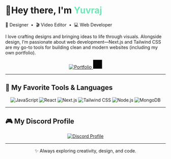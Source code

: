 <!-- Hero -->
<h1>👋Hey there, I'm <span style="color:#6EE7B7;">Yuvraj</h1>

<p >
  🎨 Designer &nbsp;•&nbsp; 🎬 Video Editor &nbsp;•&nbsp; 💻 Web Developer
</p>

<p >
I love crafting designs and bringing ideas to life through visuals. Alongside design, I’m passionate about web development—Next.js and Tailwind CSS are my go-to tools for building clean and modern websites (including my own portfolio).
</p>

<p align="center">
<a href="https://yushrx.vercel.com" target="_blank">
  <img alt="Portfolio" 
       src="https://img.shields.io/badge/Portfolio-yushrx.vercel.com-000?style=for-the-badge&logoColor=white" />
  <svg xmlns="http://www.w3.org/2000/svg" width="28" height="28" viewBox="0 0 1080 1080">
    <path d="M0 0 C356.4 0 712.8 0 1080 0 C1080 356.4 1080 712.8 1080 1080 C723.6 1080 367.2 1080 0 1080 C0 723.6 0 367.2 0 0 Z" fill="#060606"/>
    <!-- keep only the paths you need -->
  </svg>
</a>

</p>

---

## 🚀 My Favorite Tools & Languages

<p align="center">
  <img src="https://img.shields.io/badge/JavaScript-323330?style=for-the-badge&logo=javascript&logoColor=F7DF1E" alt="JavaScript" />
  <img src="https://img.shields.io/badge/React-20232A?style=for-the-badge&logo=react&logoColor=61DAFB" alt="React" />
  <img src="https://img.shields.io/badge/Next.js-000000?style=for-the-badge&logo=nextdotjs&logoColor=white" alt="Next.js" />
  <img src="https://img.shields.io/badge/Tailwind_CSS-38B2AC?style=for-the-badge&logo=tailwindcss&logoColor=white" alt="Tailwind CSS" />
  <img src="https://img.shields.io/badge/Node.js-43853D?style=for-the-badge&logo=nodedotjs&logoColor=white" alt="Node.js" />
  <img src="https://img.shields.io/badge/MongoDB-4EA94B?style=for-the-badge&logo=mongodb&logoColor=white" alt="MongoDB" />
</p>

---



## 🎮 My Discord Profile

<p align="center">
  <a href="https://discord.com/users/760002115049095238" target="_blank">
    <img src="https://discord-readme-badge.vercel.app/api?id=760002115049095238" alt="Discord Profile" />
  </a>
</p>

---

<p align="center">
  ✨ Always exploring creativity, design, and code.
</p>
